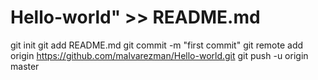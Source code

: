 # Hello-world" >> README.md
git init
git add README.md
git commit -m "first commit"
git remote add origin https://github.com/malvarezman/Hello-world.git
git push -u origin master
